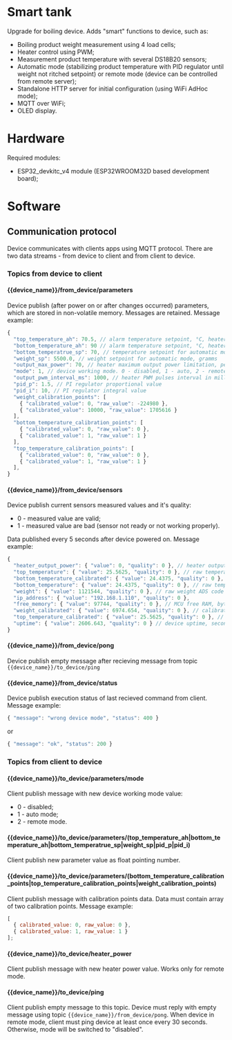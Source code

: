 # Smart tank

Upgrade for boiling device. Adds "smart" functions to device, such as:

- Boiling product weight measurement using 4 load cells;
- Heater control using PWM;
- Measurement product temperature with several DS18B20 sensors;
- Automatic mode (stabilizing product temperature with PID regulator until weight not ritched setpoint) or remote mode (device can be controlled from remote server);
- Standalone HTTP server for initial configuration (using WiFi AdHoc mode);
- MQTT over WiFi;
- OLED display.

# Hardware

Required modules:

- ESP32_devkitc_v4 module (ESP32WROOM32D based development board);

# Software

## Communication protocol

Device communicates with clients apps using MQTT protocol. There are two data streams - from device to client and from client to device.

### Topics from device to client

#### **{{device_name}}/from_device/parameters**

Device publish (after power on or after changes occurred) parameters, which are stored in non-volatile memory. Messages are retained. Message example:

```js
{
  "top_temperature_ah": 70.5, // alarm temperature setpoint, °C, heater shutdown,
  "bottom_temperature_ah": 90 // alarm temperature setpoint, °C, heater shutdown
  "bottom_temperatrue_sp": 70, // temperature setpoint for automatic mode, °C
  "weight_sp": 5500.0, // weight setpoint for automatic mode, gramms
  "output_max_power": 70, // heater maximum output power limitation, percents
  "mode": 1, // device working mode. 0 - disabled, 1 - auto, 2 - remote
  "output_pwm_interval_ms": 1000, // heater PWM pulses interval in milliseconds
  "pid_p": 1.5, // PI regulator proportional value
  "pid_i": 10, // PI regulator integral value
  "weight_calibration_points": [
    { "calibrated_value": 0, "raw_value": -224980 },
    { "calibrated_value": 10000, "raw_value": 1705616 }
  ],
  "bottom_temperature_calibration_points": [
    { "calibrated_value": 0, "raw_value": 0 },
    { "calibrated_value": 1, "raw_value": 1 }
  ],
  "top_temperature_calibration_points": [
    { "calibrated_value": 0, "raw_value": 0 },
    { "calibrated_value": 1, "raw_value": 1 }
  ],
}
```

#### **{{device_name}}/from_device/sensors**

Device publish current sensors measured values and it's quality:

- 0 - measured value are valid;
- 1 - measured value are bad (sensor not ready or not working properly).

Data published every 5 seconds after device powered on. Message example:

```js
{
  "heater_output_power": { "value": 0, "quality": 0 }, // heater output power, percents
  "top_temperature": { "value": 25.5625, "quality": 0 }, // raw temperature, °C
  "bottom_temperature_calibrated": { "value": 24.4375, "quality": 0 }, // calibrated temperature, °C
  "bottom_temperature": { "value": 24.4375, "quality": 0 }, // raw temperature, °C
  "weight": { "value": 1121544, "quality": 0 }, // raw weight ADS code
  "ip_address": { "value": "192.168.1.110", "quality": 0 },
  "free_memory": { "value": 97744, "quality": 0 }, // MCU free RAM, bytes
  "weight_calibrated": { "value": 6974.654, "quality": 0 }, // calibrated weight, gramms
  "top_temperature_calibrated": { "value": 25.5625, "quality": 0 }, // calibrated temperature, °C
  "uptime": { "value": 2606.643, "quality": 0 } // device uptime, seconds
}
```

#### **{{device_name}}/from_device/pong**

Device publish empty message after recieving message from topic `{{device_name}}/to_device/ping`

#### **{{device_name}}/from_device/status**

Device publish execution status of last recieved command from client. Message example:

```js
{ "message": "wrong device mode", "status": 400 }
```

or

```js
{ "message": "ok", "status": 200 }
```

### Topics from client to device

#### **{{device_name}}/to_device/parameters/mode**

Client publish message with new device working mode value:

- 0 - disabled;
- 1 - auto mode;
- 2 - remote mode.

#### **{{device_name}}/to_device/parameters/(top_temperature_ah|bottom_temperature_ah|bottom_temperatrue_sp|weight_sp|pid_p|pid_i)**

Client publish new parameter value as float pointing number.

#### **{{device_name}}/to_device/parameters/(bottom_temperature_calibration_points|top_temperature_calibration_points|weight_calibration_points)**

Client publish message with calibration points data. Data must contain array of two calibration points. Message example:

```js
[
  { calibrated_value: 0, raw_value: 0 },
  { calibrated_value: 1, raw_value: 1 }
];
```

#### **{{device_name}}/to_device/heater_power**

Client publish message with new heater power value. Works only for remote mode.

#### **{{device_name}}/to_device/ping**

Client publish empty message to this topic. Device must reply with empty message using topic `{{device_name}}/from_device/pong`. When device in remote mode, client must ping device at least once every 30 seconds. Otherwise, mode will be switched to "disabled".
